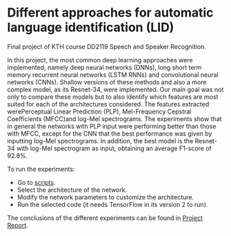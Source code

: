 # Different approaches for automatic language identification (LID)

Final project of KTH course DD2119 Speech and Speaker Recognition.  

In this project, the most common deep learning approaches were implemented, namely deep neural networks (DNNs), long short term memory recurrent neural networks (LSTM RNNs) and convolutional neural networks (CNNs).  Shallow versions of these methods and also a more complex model, as its Resnet-34, were implemented. Our main goal was not only to compare these models but to also identify which features are most suited for each of the architectures considered. The features extracted werePerceptual Linear Prediction (PLP), Mel-Frequency Cepstral Coefficients (MFCC)and log-Mel spectrograms.  The experiments show that in general the networks with PLP input were performing better than those with MFCC, except for the CNN that the best performance was given by inputting log-Mel spectrograms. In addition, the best model is the Resnet-34 with log-Mel spectrogram as input, obtaining an average F1-score of 92.8%.

To run the experiments:
- Go to [scripts](/scripts).
- Select the architecture of the network.
- Modify the network parameters to customize the architecture.
- Run the selected code (it needs TensorFlow in its version 2 to run).

The conclusions of the different experiments can be found in [Project Report](Speech_Project.pdf).

